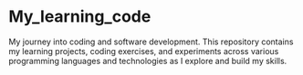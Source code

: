 # My_learning_code
My journey into coding and software development. This repository contains my learning projects, coding exercises, and experiments across various programming languages and technologies as I explore and build my skills.
